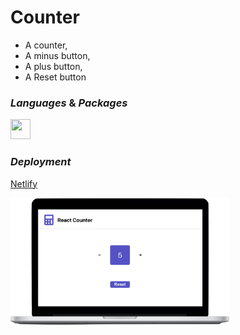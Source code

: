 # Counter

- A counter,
- A minus button,
- A plus button,
- A Reset button

### _Languages_ & _Packages_

<img height="32" width="32" src="https://cdn.jsdelivr.net/npm/simple-icons@v3/icons/react.svg" color="#61DAFB"/>

### _Deployment_

[Netlify](https://react-counterv1.netlify.app)

  <img align="center" src="./src/assets/Counter.png" width="350" alt="counter v1">
